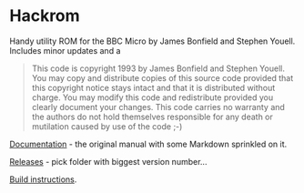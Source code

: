 # Hackrom

Handy utility ROM for the BBC Micro by James Bonfield and Stephen
Youell. Includes minor updates and a 

> This code is copyright 1993 by James Bonfield and Stephen Youell.
> You may copy and distribute copies of this source code provided that
> this copyright notice stays intact and that it is distributed
> without charge. You may modify this code and redistribute provided
> you clearly document your changes. This code carries no warranty and
> the authors do not hold themselves responsible for any death or
> mutilation caused by use of the code ;-)

[Documentation](./docs/manual.md) - the original manual with some
Markdown sprinkled on it.

[Releases](./releases/) - pick folder with biggest version number...

[Build instructions](./docs/build.md).

